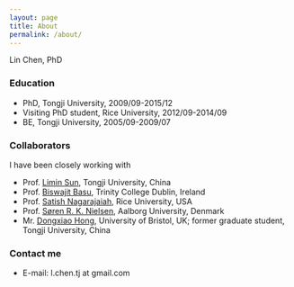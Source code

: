 ```yaml
---
layout: page
title: About
permalink: /about/
---
```


Lin Chen, PhD

### Education

- PhD, Tongji University, 2009/09-2015/12
- Visiting PhD student, Rice University, 2012/09-2014/09
- BE, Tongji University, 2005/09-2009/07

### Collaborators

I have been closely working with
- Prof. [Limin Sun](http://shmc.tongji.edu.cn/), Tongji University, China
- Prof. [Biswajit Basu](https://www.tcd.ie/research/profiles/?profile=basub), Trinity College Dublin, Ireland
- Prof. [Satish Nagarajaiah](http://satishnagarajaiah.rice.edu/), Rice University, USA
- Prof. [Søren R. K. Nielsen](http://vbn.aau.dk/en/persons/soeren-rk-nielsen(8e5a06f6-98a9-46a4-868b-30747de834a7).html), Aalborg University, Denmark
- Mr. [Dongxiao Hong](http://www.bristol.ac.uk/engineering/people/dongxiao-hong/overview.html), University of Bristol, UK; former graduate student, Tongji University, China

### Contact me

- E-mail: l.chen.tj at gmail.com

